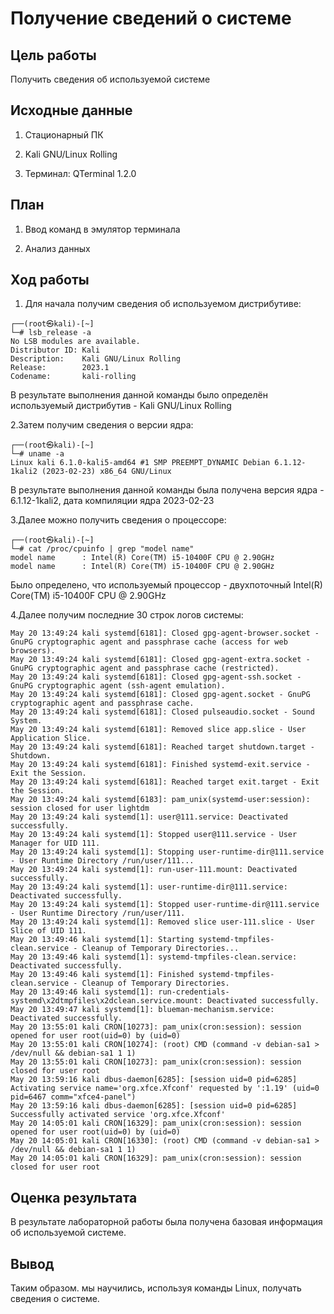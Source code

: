 # Получение сведений о системе

## Цель работы

Получить сведения об используемой системе

## Исходные данные

1. Стационарный ПК

2. Kali GNU/Linux Rolling

3. Терминал: QTerminal 1.2.0

## План

1. Ввод команд в эмулятор терминала

2. Анализ данных

## Ход работы

1. Для начала получим сведения об используемом дистрибутиве:

```
┌──(root㉿kali)-[~]
└─# lsb_release -a
No LSB modules are available.
Distributor ID: Kali
Description:    Kali GNU/Linux Rolling
Release:        2023.1
Codename:       kali-rolling
```

В результате выполнения данной команды было определён используемый дистрибутив - Kali GNU/Linux Rolling

2.Затем получим сведения о версии ядра:

```
┌──(root㉿kali)-[~]
└─# uname -a
Linux kali 6.1.0-kali5-amd64 #1 SMP PREEMPT_DYNAMIC Debian 6.1.12-1kali2 (2023-02-23) x86_64 GNU/Linux
```
В результате выполнения данной команды была получена версия ядра - 6.1.12-1kali2, дата компиляции ядра 2023-02-23

3.Далее можно получить сведения о процессоре:

```
┌──(root㉿kali)-[~]
└─# cat /proc/cpuinfo | grep "model name" 
model name      : Intel(R) Core(TM) i5-10400F CPU @ 2.90GHz
model name      : Intel(R) Core(TM) i5-10400F CPU @ 2.90GHz
```

Было определено, что используемый процессор - двухпоточный Intel(R) Core(TM) i5-10400F CPU @ 2.90GHz

4.Далее получим последние 30 строк логов системы:
```
May 20 13:49:24 kali systemd[6181]: Closed gpg-agent-browser.socket - GnuPG cryptographic agent and passphrase cache (access for web browsers).
May 20 13:49:24 kali systemd[6181]: Closed gpg-agent-extra.socket - GnuPG cryptographic agent and passphrase cache (restricted).
May 20 13:49:24 kali systemd[6181]: Closed gpg-agent-ssh.socket - GnuPG cryptographic agent (ssh-agent emulation).
May 20 13:49:24 kali systemd[6181]: Closed gpg-agent.socket - GnuPG cryptographic agent and passphrase cache.
May 20 13:49:24 kali systemd[6181]: Closed pulseaudio.socket - Sound System.
May 20 13:49:24 kali systemd[6181]: Removed slice app.slice - User Application Slice.
May 20 13:49:24 kali systemd[6181]: Reached target shutdown.target - Shutdown.
May 20 13:49:24 kali systemd[6181]: Finished systemd-exit.service - Exit the Session.
May 20 13:49:24 kali systemd[6181]: Reached target exit.target - Exit the Session.
May 20 13:49:24 kali systemd[6183]: pam_unix(systemd-user:session): session closed for user lightdm
May 20 13:49:24 kali systemd[1]: user@111.service: Deactivated successfully.
May 20 13:49:24 kali systemd[1]: Stopped user@111.service - User Manager for UID 111.
May 20 13:49:24 kali systemd[1]: Stopping user-runtime-dir@111.service - User Runtime Directory /run/user/111...
May 20 13:49:24 kali systemd[1]: run-user-111.mount: Deactivated successfully.
May 20 13:49:24 kali systemd[1]: user-runtime-dir@111.service: Deactivated successfully.
May 20 13:49:24 kali systemd[1]: Stopped user-runtime-dir@111.service - User Runtime Directory /run/user/111.
May 20 13:49:24 kali systemd[1]: Removed slice user-111.slice - User Slice of UID 111.
May 20 13:49:46 kali systemd[1]: Starting systemd-tmpfiles-clean.service - Cleanup of Temporary Directories...
May 20 13:49:46 kali systemd[1]: systemd-tmpfiles-clean.service: Deactivated successfully.
May 20 13:49:46 kali systemd[1]: Finished systemd-tmpfiles-clean.service - Cleanup of Temporary Directories.
May 20 13:49:46 kali systemd[1]: run-credentials-systemd\x2dtmpfiles\x2dclean.service.mount: Deactivated successfully.
May 20 13:49:47 kali systemd[1]: blueman-mechanism.service: Deactivated successfully.
May 20 13:55:01 kali CRON[10273]: pam_unix(cron:session): session opened for user root(uid=0) by (uid=0)
May 20 13:55:01 kali CRON[10274]: (root) CMD (command -v debian-sa1 > /dev/null && debian-sa1 1 1)
May 20 13:55:01 kali CRON[10273]: pam_unix(cron:session): session closed for user root
May 20 13:59:16 kali dbus-daemon[6285]: [session uid=0 pid=6285] Activating service name='org.xfce.Xfconf' requested by ':1.19' (uid=0 pid=6467 comm="xfce4-panel")
May 20 13:59:16 kali dbus-daemon[6285]: [session uid=0 pid=6285] Successfully activated service 'org.xfce.Xfconf'
May 20 14:05:01 kali CRON[16329]: pam_unix(cron:session): session opened for user root(uid=0) by (uid=0)
May 20 14:05:01 kali CRON[16330]: (root) CMD (command -v debian-sa1 > /dev/null && debian-sa1 1 1)
May 20 14:05:01 kali CRON[16329]: pam_unix(cron:session): session closed for user root
```

## Оценка результата

В результате лабораторной работы была получена базовая информация об используемой системе.

## Вывод

Таким образом. мы научились, используя команды Linux, получать сведения о системе.
